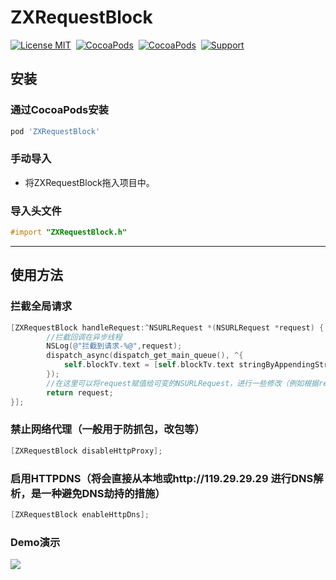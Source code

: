 # ZXRequestBlock
[![License MIT](https://img.shields.io/badge/license-MIT-green.svg?style=flat)](https://raw.githubusercontent.com/skx926/ZXRequestBlock/master/LICENSE)&nbsp;
[![CocoaPods](http://img.shields.io/cocoapods/v/ZXRequestBlock.svg?style=flat)](http://cocoapods.org/?q=ZXRequestBlock)&nbsp;
[![CocoaPods](http://img.shields.io/cocoapods/p/ZXRequestBlock.svg?style=flat)](http://cocoapods.org/?q=ZXRequestBlock)&nbsp;
[![Support](https://img.shields.io/badge/support-iOS%208.0%2B%20-blue.svg?style=flat)](https://www.apple.com/nl/ios/)&nbsp;
## 安装
### 通过CocoaPods安装
```ruby
pod 'ZXRequestBlock'
```
### 手动导入
* 将ZXRequestBlock拖入项目中。

### 导入头文件
```objective-c
#import "ZXRequestBlock.h"
```
***

## 使用方法

### 拦截全局请求
```objective-c
[ZXRequestBlock handleRequest:^NSURLRequest *(NSURLRequest *request) {
        //拦截回调在异步线程
        NSLog(@"拦截到请求-%@",request);
        dispatch_async(dispatch_get_main_queue(), ^{
            self.blockTv.text = [self.blockTv.text stringByAppendingString:[NSString stringWithFormat:@"拦截到请求--%@\n",request]];
        });
        //在这里可以将request赋值给可变的NSURLRequest，进行一些修改（例如根据request的url过滤单独对一些请求的请求体进行修改等）然后再return，达到修改request的目的。
        return request;
}];
```
### 禁止网络代理（一般用于防抓包，改包等）
```objective-c
[ZXRequestBlock disableHttpProxy];
```
### 启用HTTPDNS（将会直接从本地或http://119.29.29.29 进行DNS解析，是一种避免DNS劫持的措施）
```objective-c
[ZXRequestBlock enableHttpDns];
```
### Demo演示
<img src="https://github.com/SmileZXLee/ZXRequestBlock/blob/master/DemoImg/ZXRequestBlockDemo.gif?raw=true"/>




